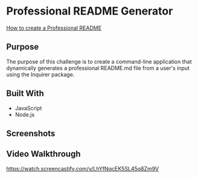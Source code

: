 # Professional README Generator

[How to create a Professional README](./readme-guide.md)

## Purpose

The purpose of this challenge is to create a command-line application that dynamically generates a professional README.md file from a user's input using the Inquirer package.

## Built With
* JavaScript
* Node.js

## Screenshots

## Video Walkthrough
https://watch.screencastify.com/v/LhYfNqcEK5SL45q8Zm9V
